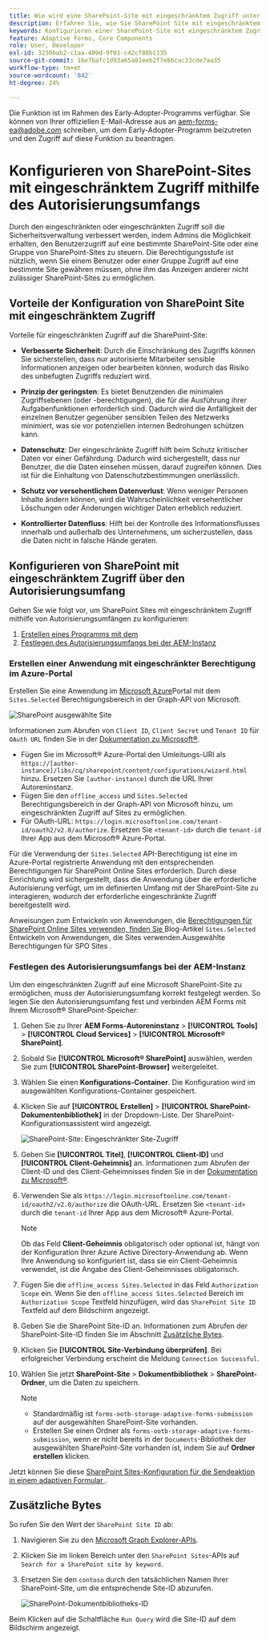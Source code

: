 ```yaml
---
title: Wie wird eine SharePoint-Site mit eingeschränktem Zugriff unter Verwendung des Autorisierungsumfangs konfiguriert?
description: Erfahren Sie, wie Sie SharePoint Site mit eingeschränktem Zugriff mithilfe des Autorisierungsumfangs konfigurieren.
keywords: Konfigurieren einer SharePoint-Site mit eingeschränktem Zugriff?, Konfigurieren von SharePoint mit eingeschränktem Zugriff, Verwenden des Autorisierungsumfangs zum Beschränken des Zugriffs für die SharePoint-Site.
feature: Adaptive Forms, Core Components
role: User, Developer
exl-id: 3230bab2-c1aa-409d-9f01-c42cf88b1135
source-git-commit: 1be7bafc1d93a65a81eeb2f7e86cac33cde7aa35
workflow-type: tm+mt
source-wordcount: '842'
ht-degree: 24%

---
```


<span class="preview"> Die Funktion ist im Rahmen des Early-Adopter-Programms verfügbar. Sie können von Ihrer offiziellen E-Mail-Adresse aus an aem-forms-ea@adobe.com schreiben, um dem Early-Adopter-Programm beizutreten und den Zugriff auf diese Funktion zu beantragen. </span>

# Konfigurieren von SharePoint-Sites mit eingeschränktem Zugriff mithilfe des Autorisierungsumfangs

Durch den eingeschränkten oder eingeschränkten Zugriff soll die Sicherheitsverwaltung verbessert werden, indem Admins die Möglichkeit erhalten, den Benutzerzugriff auf eine bestimmte SharePoint-Site oder eine Gruppe von SharePoint-Sites zu steuern. Die Berechtigungsstufe ist nützlich, wenn Sie einem Benutzer oder einer Gruppe Zugriff auf eine bestimmte Site gewähren müssen, ohne ihm das Anzeigen anderer nicht zulässiger SharePoint-Sites zu ermöglichen.

## Vorteile der Konfiguration von SharePoint Site mit eingeschränktem Zugriff

Vorteile für eingeschränkten Zugriff auf die SharePoint-Site:

* **Verbesserte Sicherheit**: Durch die Einschränkung des Zugriffs können Sie sicherstellen, dass nur autorisierte Mitarbeiter sensible Informationen anzeigen oder bearbeiten können, wodurch das Risiko des unbefugten Zugriffs reduziert wird.

* **Prinzip der geringsten**: Es bietet Benutzenden die minimalen Zugriffsebenen (oder -berechtigungen), die für die Ausführung ihrer Aufgabenfunktionen erforderlich sind. Dadurch wird die Anfälligkeit der einzelnen Benutzer gegenüber sensiblen Teilen des Netzwerks minimiert, was sie vor potenziellen internen Bedrohungen schützen kann.

* **Datenschutz**: Der eingeschränkte Zugriff hilft beim Schutz kritischer Daten vor einer Gefährdung. Dadurch wird sichergestellt, dass nur Benutzer, die die Daten einsehen müssen, darauf zugreifen können. Dies ist für die Einhaltung von Datenschutzbestimmungen unerlässlich.

* **Schutz vor versehentlichem Datenverlust**: Wenn weniger Personen Inhalte ändern können, wird die Wahrscheinlichkeit versehentlicher Löschungen oder Änderungen wichtiger Daten erheblich reduziert.

* **Kontrollierter Datenfluss**: Hilft bei der Kontrolle des Informationsflusses innerhalb und außerhalb des Unternehmens, um sicherzustellen, dass die Daten nicht in falsche Hände geraten.

## Konfigurieren von SharePoint mit eingeschränktem Zugriff über den Autorisierungsumfang

Gehen Sie wie folgt vor, um SharePoint Sites mit eingeschränktem Zugriff mithilfe von Autorisierungsumfängen zu konfigurieren:

1. [Erstellen eines Programms mit dem ](#create-an-application-with-the-limited-permission-in-the-azure-portal)
1. [Festlegen des Autorisierungsumfangs bei der AEM-Instanz](#set-the-authorization-scope-at-aem-instance)

### Erstellen einer Anwendung mit eingeschränkter Berechtigung im Azure-Portal

Erstellen Sie eine Anwendung im [Microsoft Azure](https://portal.azure.com/#home)Portal mit dem `Sites.Selected` Berechtigungsbereich in der Graph-API von Microsoft.

![SharePoint ausgewählte Site](/help/forms/assets/sharepoint-selected-site.png)

Informationen zum Abrufen von `Client ID`, `Client Secret` und `Tenant ID` für `OAuth URL` finden Sie in der [Dokumentation zu Microsoft®](https://learn.microsoft.com/de-de/graph/auth-register-app-v2).
* Fügen Sie im Microsoft® Azure-Portal den Umleitungs-URI als `https://[author-instance]/libs/cq/sharepoint/content/configurations/wizard.html` hinzu. Ersetzen Sie `[author-instance]` durch die URL Ihrer Autoreninstanz.
* Fügen Sie den `offline_access` und `Sites.Selected` Berechtigungsbereich in der Graph-API von Microsoft hinzu, um eingeschränkten Zugriff auf Sites zu ermöglichen.
* Für OAuth-URL: `https://login.microsoftonline.com/tenant-id/oauth2/v2.0/authorize`. Ersetzen Sie `<tenant-id>` durch die `tenant-id` Ihrer App aus dem Microsoft® Azure-Portal.

Für die Verwendung der `Sites.Selected` API-Berechtigung ist eine im Azure-Portal registrierte Anwendung mit den entsprechenden Berechtigungen für SharePoint Online Sites erforderlich. Durch diese Einrichtung wird sichergestellt, dass die Anwendung über die erforderliche Autorisierung verfügt, um im definierten Umfang mit der SharePoint-Site zu interagieren, wodurch der erforderliche eingeschränkte Zugriff bereitgestellt wird.

Anweisungen zum Entwickeln von Anwendungen, die [ Berechtigungen für SharePoint Online Sites verwenden, finden Sie ](https://techcommunity.microsoft.com/t5/microsoft-sharepoint-blog/develop-applications-that-use-sites-selected-permissions-for-spo/ba-p/3790476) Blog-Artikel `Sites.Selected` Entwickeln von Anwendungen, die Sites verwenden.Ausgewählte Berechtigungen für SPO Sites .

### Festlegen des Autorisierungsumfangs bei der AEM-Instanz

Um den eingeschränkten Zugriff auf eine Microsoft SharePoint-Site zu ermöglichen, muss der Autorisierungsumfang korrekt festgelegt werden. So legen Sie den Autorisierungsumfang fest und verbinden AEM Forms mit Ihrem Microsoft® SharePoint-Speicher:

1. Gehen Sie zu Ihrer **AEM Forms-Autoreninstanz** > **[!UICONTROL Tools]** > **[!UICONTROL Cloud Services]** > **[!UICONTROL Microsoft® SharePoint]**.
1. Sobald Sie **[!UICONTROL Microsoft® SharePoint]** auswählen, werden Sie zum **[!UICONTROL SharePoint-Browser]** weitergeleitet.
1. Wählen Sie einen **Konfigurations-Container**. Die Konfiguration wird im ausgewählten Konfigurations-Container gespeichert.
1. Klicken Sie auf **[!UICONTROL Erstellen]** > **[!UICONTROL SharePoint-Dokumentenbibliothek]** in der Dropdown-Liste. Der SharePoint-Konfigurationsassistent wird angezeigt.

   ![SharePoint-Site: Eingeschränkter Site-Zugriff](/help/forms/assets/sharepoint-doc-library-limited-scopes.png)

1. Geben Sie **[!UICONTROL Titel]**, **[!UICONTROL Client-ID]** und **[!UICONTROL Client-Geheimnis]** an. Informationen zum Abrufen der Client-ID und des Client-Geheimnisses finden Sie in der [Dokumentation zu Microsoft®](https://learn.microsoft.com/de-de/graph/auth-register-app-v2).

1. Verwenden Sie als `https://login.microsoftonline.com/tenant-id/oauth2/v2.0/authorize` die OAuth-URL. Ersetzen Sie `<tenant-id>` durch die `tenant-id` Ihrer App aus dem Microsoft® Azure-Portal.

   >[!NOTE]
   >
   > Ob das Feld **Client-Geheimnis** obligatorisch oder optional ist, hängt von der Konfiguration Ihrer Azure Active Directory-Anwendung ab. Wenn Ihre Anwendung so konfiguriert ist, dass sie ein Client-Geheimnis verwendet, ist die Angabe des Client-Geheimnisses obligatorisch.

1. Fügen Sie die `offline_access Sites.Selected` in das Feld `Authorization Scope` ein. Wenn Sie den `offline_access Sites.Selected` Bereich im `Authorization Scope` Textfeld hinzufügen, wird das `SharePoint Site ID` Textfeld auf dem Bildschirm angezeigt.

1. Geben Sie die SharePoint Site-ID an. Informationen zum Abrufen der SharePoint-Site-ID finden Sie im Abschnitt [Zusätzliche Bytes](#extra-bytes).

1. Klicken Sie **[!UICONTROL Site-Verbindung überprüfen]**. Bei erfolgreicher Verbindung erscheint die Meldung `Connection Successful`.

1. Wählen Sie jetzt **SharePoint-Site** > **Dokumentbibliothek** > **SharePoint-Ordner**, um die Daten zu speichern.

   >[!NOTE]
   >
   >* Standardmäßig ist `forms-ootb-storage-adaptive-forms-submission` auf der ausgewählten SharePoint-Site vorhanden.
   >* Erstellen Sie einen Ordner als `forms-ootb-storage-adaptive-forms-submission`, wenn er nicht bereits in der `Documents`-Bibliothek der ausgewählten SharePoint-Site vorhanden ist, indem Sie auf **Ordner erstellen** klicken.

Jetzt können Sie diese [SharePoint Sites-Konfiguration für die Sendeaktion in einem adaptiven Formular ](/help/forms/configure-submit-action-sharepoint.md#use-sharepoint-document-library-configuration-in-an-adaptive-form-use-sharepoint-configuartion-in-af).

## Zusätzliche Bytes

So rufen Sie den Wert der `SharePoint Site ID` ab:
1. Navigieren Sie zu den [Microsoft Graph Explorer-APIs](https://developer.microsoft.com/en-us/graph/graph-explorer).
1. Klicken Sie im linken Bereich unter den `SharePoint Sites`-APIs auf `Search for a SharePoint site by keyword`.
1. Ersetzen Sie den `contoso` durch den tatsächlichen Namen Ihrer SharePoint-Site, um die entsprechende Site-ID abzurufen.

   ![SharePoint-Dokumentbibliotheks-ID](/help/forms/assets/sharepoint-site-id.png)

Beim Klicken auf die Schaltfläche `Run Query` wird die Site-ID auf dem Bildschirm angezeigt.
